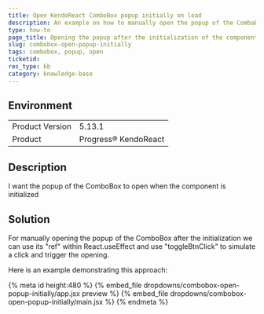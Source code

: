 ```yaml
---
title: Open KendoReact ComboBox popup initially on load
description: An example on how to manually open the popup of the ComboBox on load
type: how-to
page_title: Opening the popup after the initialization of the component - KendoReact ComboBox
slug: combobox-open-popup-initially
tags: combobox, popup, open
ticketid: 
res_type: kb
category: knowledge-base
---
```


## Environment
<table>
    <tbody>
	    <tr> 
	    	<td>Product Version</td>
	    	<td>5.13.1</td>
	    </tr>
	    <tr>
	    	<td>Product</td>
	    	<td>Progress® KendoReact</td>
	    </tr>
    </tbody>
</table>


## Description
I want the popup of the ComboBox to open when the component is initialized 


## Solution
For manually opening the popup of the ComboBox after the initialization we can use its "ref" within React.useEffect and use "toggleBtnClick" to simulate a click and trigger the opening.

Here is an example demonstrating this approach:

{% meta id height:480 %}
{% embed_file dropdowns/combobox-open-popup-initially/app.jsx preview %}
{% embed_file dropdowns/combobox-open-popup-initially/main.jsx %}
{% endmeta %}
